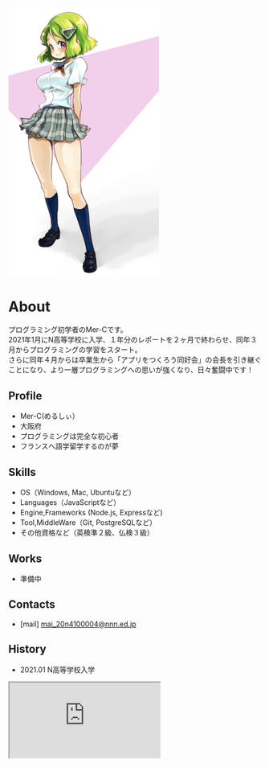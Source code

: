 
<img src ="20190706.jpg" alt="my image01" width="300">

# About
プログラミング初学者のMer-Cです。  
2021年1月にN高等学校に入学、１年分のレポートを２ヶ月で終わらせ、同年３月からプログラミングの学習をスタート。  
さらに同年４月からは卒業生から「アプリをつくろう同好会」の会長を引き継ぐことになり、より一層プログラミングへの思いが強くなり、日々奮闘中です！

## Profile
- Mer-C(めるしぃ）  
- 大阪府  
- プログラミングは完全な初心者
- フランスへ語学留学するのが夢

## Skills
- OS（Windows, Mac, Ubuntuなど）
- Languages（JavaScriptなど）
- Engine,Frameworks (Node.js, Expressなど)
- Tool,MiddleWare（Git, PostgreSQLなど）
- その他資格など（英検準２級、仏検３級）

## Works
- 準備中

## Contacts
- [mail] mai_20n4100004@nnn.ed.jp

## History
- 2021.01 N高等学校入学

<iframe src="https://openprocessing.org/sketch/1150968/embed/" width="８００" height="５００"></iframe>
